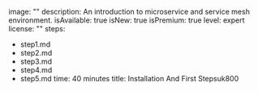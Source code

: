 image: ""
description: An introduction to microservice and service mesh environment.
isAvailable: true
isNew: true
isPremium: true
level: expert
license: ""
steps:
- step1.md
- step2.md
- step3.md
- step4.md
- step5.md
time: 40 minutes
title: Installation And First Stepsuk800

